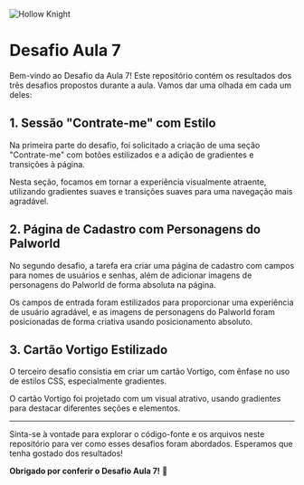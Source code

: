 ![Hollow Knight](/aula-7-desafios/hollow_resized-removebg-preview.png)

# Desafio Aula 7

Bem-vindo ao Desafio da Aula 7! Este repositório contém os resultados dos três desafios propostos durante a aula. Vamos dar uma olhada em cada um deles:

## 1. Sessão "Contrate-me" com Estilo

Na primeira parte do desafio, foi solicitado a criação de uma seção "Contrate-me" com botões estilizados e a adição de gradientes e transições à página.

Nesta seção, focamos em tornar a experiência visualmente atraente, utilizando gradientes suaves e transições suaves para uma navegação mais agradável.

## 2. Página de Cadastro com Personagens do Palworld

No segundo desafio, a tarefa era criar uma página de cadastro com campos para nomes de usuários e senhas, além de adicionar imagens de personagens do Palworld de forma absoluta na página.

Os campos de entrada foram estilizados para proporcionar uma experiência de usuário agradável, e as imagens de personagens do Palworld foram posicionadas de forma criativa usando posicionamento absoluto.

## 3. Cartão Vortigo Estilizado

O terceiro desafio consistia em criar um cartão Vortigo, com ênfase no uso de estilos CSS, especialmente gradientes.

O cartão Vortigo foi projetado com um visual atrativo, usando gradientes para destacar diferentes seções e elementos.

---

Sinta-se à vontade para explorar o código-fonte e os arquivos neste repositório para ver como esses desafios foram abordados. Esperamos que tenha gostado dos resultados!

**Obrigado por conferir o Desafio Aula 7!** 🚀

